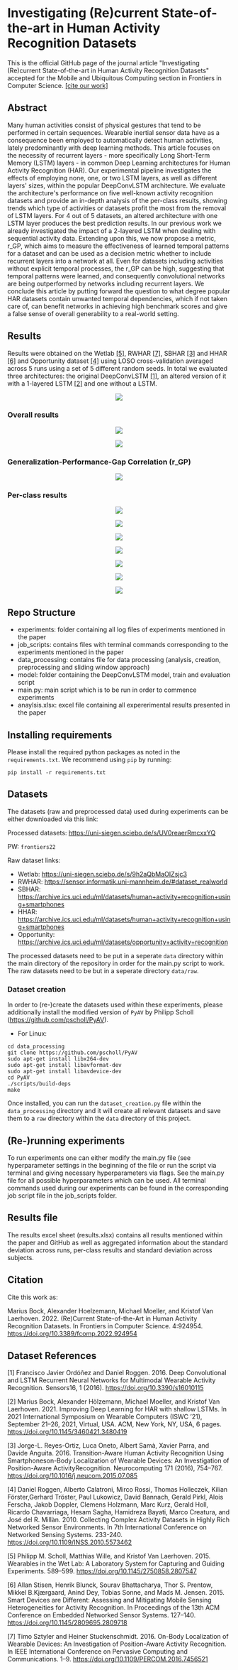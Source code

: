 # Investigating (Re)current State-of-the-art in Human Activity Recognition Datasets

This is the official GitHub page of the journal article "Investigating (Re)current State-of-the-art in Human Activity Recognition Datasets" accepted for the Mobile and Ubiquitous Computing section in Frontiers in Computer Science. [[cite our work]](#cite)

## Abstract

Many human activities consist of physical gestures that tend to be performed in certain sequences. Wearable inertial sensor data have as a consequence been employed to automatically detect human activities, lately predominantly with deep learning methods. This article focuses on the necessity of recurrent layers - more specifically Long Short-Term Memory (LSTM) layers - in common Deep Learning architectures for Human Activity Recognition (HAR). Our experimental pipeline investigates the effects of employing none, one, or two LSTM layers, as well as different layers' sizes, within the popular DeepConvLSTM architecture. We evaluate the architecture's performance on five well-known activity recognition datasets and provide an in-depth analysis of the per-class results, showing trends which type of activities or datasets profit the most from the removal of LSTM layers. For 4 out of 5 datasets, an altered architecture with one LSTM layer produces the best prediction results. In our previous work we already investigated the impact of a 2-layered LSTM when dealing with sequential activity data. Extending upon this, we now propose a metric, r_GP, which aims to measure the effectiveness of learned temporal patterns for a dataset and can be used as a decision metric whether to include recurrent layers into a network at all. Even for datasets including activities without explicit temporal processes, the r_GP can be high, suggesting that temporal patterns were learned, and consequently convolutional networks are being outperformed by networks including recurrent layers. We conclude this article by putting forward the question to what degree popular HAR datasets contain unwanted temporal dependencies, which if not taken care of, can benefit networks in achieving high benchmark scores and give a false sense of overall generability to a real-world setting.

## Results
Results were obtained on the Wetlab [[5]](#5), RWHAR [[7]](#7), SBHAR [[3]](#3) and HHAR [[6]](#6) and Opportunity dataset [[4]](#4) using LOSO cross-validation averaged across 5 runs using a set of 5 different random seeds. In total we evaluated three architectures: the original DeepConvLSTM [[1]](#1), an altered version of it with a 1-layered LSTM [[2]](#2) and one without a LSTM.

<p align="center">
  <img width="" height="" src="images/archs.jpg">
</p>

### Overall results
<p align="center">
  <img width="" height="" src="images/total.jpg">
</p>

<p align="center">
  <img width="" height="" src="images/differences.jpg">
</p>

### Generalization-Performance-Gap Correlation (r_GP)
<p align="center">
  <img width="" height="" src="images/rGP.jpg">
</p>

### Per-class results

<p align="center">
  <img width="" height="" src="images/wetlab.jpg">
</p>

<p align="center">
  <img width="" height="" src="images/rwhar.jpg">
</p>

<p align="center">
  <img width="" height="" src="images/sbhar.jpg">
</p>

<p align="center">
  <img width="" height="" src="images/hhar.jpg">
</p>

<p align="center">
  <img width="" height="" src="images/opp_total.jpg">
</p>

<p align="center">
  <img width="" height="" src="images/opp_adl.jpg">
</p>

<p align="center">
  <img width="" height="" src="images/opp_drill.jpg">
</p>

## Repo Structure
- experiments: folder containing all log files of experiments mentioned in the paper
- job_scripts: contains files with terminal commands corresponding to the experiments mentioned in the paper
- data_processing: contains file for data processing (analysis, creation, preprocessing and sliding window approach)
- model: folder containing the DeepConvLSTM model, train and evaluation script
- main.py: main script which is to be run in order to commence experiments
- anaylsis.xlsx: excel file containing all expererimental results presented in the paper

## Installing requirements

Please install the required python packages as noted in the ```requirements.txt```. We recommend using ```pip``` by running:

```
pip install -r requirements.txt
```

## Datasets

The datasets (raw and preprocessed data) used during experiments can be either downloaded via this link: 

Processed datasets: https://uni-siegen.sciebo.de/s/UV0reaerRmcxxYQ

PW: ```frontiers22```

Raw dataset links:
- Wetlab: https://uni-siegen.sciebo.de/s/9h2aQbMaOIZsjc3
- RWHAR: https://sensor.informatik.uni-mannheim.de/#dataset_realworld
- SBHAR: https://archive.ics.uci.edu/ml/datasets/human+activity+recognition+using+smartphones
- HHAR: https://archive.ics.uci.edu/ml/datasets/human+activity+recognition+using+smartphones
- Opportunity: https://archive.ics.uci.edu/ml/datasets/opportunity+activity+recognition

The processed datasets need to be put in a seperate ```data``` directory within the main directory of the repository in order for the main.py script to work. The raw datasets need to be but in a seperate directory ```data/raw```.

### Dataset creation

In order to (re-)create the datasets used within these experiments, please additionally install the modified version of ```PyAV``` by Philipp Scholl (https://github.com/pscholl/PyAV). 

- For Linux: 
```
cd data_processing
git clone https://github.com/pscholl/PyAV
sudo apt-get install libx264-dev
sudo apt-get install libavformat-dev
sudo apt-get install libavdevice-dev
cd PyAV
./scripts/build-deps
make
```

Once installed, you can run the ```dataset_creation.py``` file within the ```data_processing``` directory and it will create all relevant datasets and save them to a ```raw``` directory within the ```data``` directory of this project.

## (Re-)running experiments

To run experiments one can either modify the main.py file (see hyperparameter settings in the beginning of the file or run the script via terminal and giving necessary hyperparameters via flags. See the main.py file for all possible hyperparameters which can be used. All terminal commands used during our experiments can be found in the corresponding job script file in the job_scripts folder. 


## Results file

The results excel sheet (results.xlsx) contains all results mentioned within the paper and GitHub as well as aggregated information about the standard deviation across runs, per-class results and standard deviation across subjects.

## Citation
<a id="cite">Cite this work as: 

Marius Bock, Alexander Hoelzemann, Michael Moeller, and Kristof Van Laerhoven. 2022. (Re)Current State-of-the-Art in Human Activity Recognition Datasets. In Frontiers in Computer Science. 4:924954. https://doi.org/10.3389/fcomp.2022.924954

## Dataset References
<a id="1">[1]</a> 
Francisco Javier Ordóñez and Daniel Roggen. 2016. 
Deep Convolutional and LSTM Recurrent Neural Networks for Multimodal Wearable Activity Recognition.
Sensors16, 1 (2016).  https://doi.org/10.3390/s16010115

<a id="2">[2]</a>
Marius Bock, Alexander Hölzemann, Michael Moeller, and Kristof Van Laerhoven. 2021. Improving Deep Learning for HAR with shallow LSTMs. In 2021 International Symposium on Wearable Computers (ISWC ’21), September 21–26, 2021, Virtual, USA. ACM, New York, NY, USA, 6 pages. https://doi.org/10.1145/3460421.3480419

<a id="3">[3]</a> 
Jorge-L. Reyes-Ortiz, Luca Oneto, Albert Samà, Xavier Parra, and Davide Anguita. 2016. Transition-Aware Human Activity Recognition Using Smartphoneson-Body Localization of Wearable Devices: An Investigation of Position-Aware ActivityRecognition. Neurocomputing 171 (2016), 754–767.    https://doi.org/10.1016/j.neucom.2015.07.085

<a id="4">[4]</a> 
Daniel Roggen, Alberto Calatroni, Mirco Rossi, Thomas Holleczek, Kilian Förster,Gerhard Tröster, Paul Lukowicz, David Bannach, Gerald Pirkl, Alois Ferscha, Jakob Doppler, Clemens Holzmann, Marc Kurz, Gerald Holl, Ricardo Chavarriaga, Hesam Sagha, Hamidreza Bayati, Marco Creatura, and José del R. Millàn. 2010. Collecting Complex Activity Datasets in Highly Rich Networked Sensor Environments. In 7th International Conference on Networked Sensing Systems. 233-240. https://doi.org/10.1109/INSS.2010.5573462

<a id="5">[5]</a> 
Philipp M. Scholl, Matthias Wille, and Kristof Van Laerhoven. 2015. Wearables in the Wet Lab: A Laboratory System for Capturing and Guiding Experiments. 589–599.  https://doi.org/10.1145/2750858.2807547

<a id="6">[6]</a> 
Allan Stisen, Henrik Blunck, Sourav Bhattacharya, Thor S. Prentow, Mikkel B.Kjærgaard, Anind Dey, Tobias Sonne, and Mads M. Jensen. 2015. Smart Devices are Different: Assessing and Mitigating Mobile Sensing Heterogeneities for Activity Recognition. In Proceedings of the 13th ACM Conference on Embedded Networked Sensor Systems. 127–140. https://doi.org/10.1145/2809695.2809718

<a id="7">[7]</a> 
Timo Sztyler and Heiner Stuckenschmidt. 2016. On-Body Localization of Wearable Devices: An Investigation of Position-Aware Activity Recognition. In IEEE International Conference on Pervasive Computing and Communications. 1–9. https://doi.org/10.1109/PERCOM.2016.7456521
  
